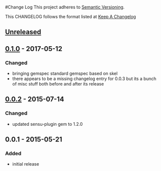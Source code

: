 #Change Log
This project adheres to [Semantic Versioning](http://semver.org/).

This CHANGELOG follows the format listed at [Keep A Changelog](http://keepachangelog.com/)

## [Unreleased]

## [0.1.0] - 2017-05-12
### Changed
- bringing gemspec standard gemspec based on skel
- there appears to be a missing changelog entry for 0.0.3 but its a bunch of misc stuff both before and after its release

## [0.0.2] - 2015-07-14
### Changed
- updated sensu-plugin gem to 1.2.0

## 0.0.1 - 2015-05-21
### Added
- initial release

[Unreleased]: https://github.com/sensu-plugins/sensu-plugins-memcached/compare/0.1.0...HEAD
[0.1.0]: https://github.com/sensu-plugins/sensu-plugins-memcached/compare/0.0.2...0.0.3
[0.0.3]: https://github.com/sensu-plugins/sensu-plugins-memcached/compare/0.0.2...0.0.3
[0.0.2]: https://github.com/sensu-plugins/sensu-plugins-memcached/compare/0.0.1...0.0.2
